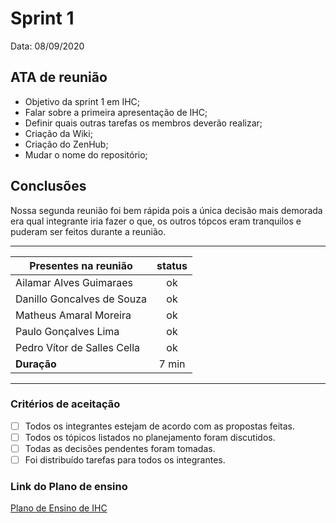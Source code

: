 # Sprint 1

Data: 08/09/2020

## ATA de reunião

- Objetivo da sprint 1 em IHC;
- Falar sobre a primeira apresentação de IHC;
- Definir quais outras tarefas os membros deverão realizar;
- Criação da Wiki;
- Criação do ZenHub;
- Mudar o nome do repositório;

## Conclusões

Nossa segunda reunião foi bem rápida pois a única decisão mais demorada era qual integrante iria fazer o que, os outros tópcos eram tranquilos e puderam ser feitos durante a reunião.

---

| Presentes na reunião    | status |
| ----------------------- | :----: |
| Ailamar Alves Guimaraes  | ok  |
| Danillo Goncalves de Souza | ok |
| Matheus Amaral Moreira   | ok |
| Paulo Gonçalves Lima     | ok |
| Pedro Vítor de Salles Cella | ok |
| **Duração** | 7 min |

--- 

### Critérios de aceitação

- [ ] Todos os integrantes estejam de acordo com as propostas feitas. 
- [ ] Todos os tópicos listados no planejamento foram discutidos. 
- [ ] Todas as decisões pendentes foram tomadas.
- [ ] Foi distribuído tarefas para todos os integrantes.

### Link do Plano de ensino
 
[Plano de Ensino de IHC](https://aprender3.unb.br/pluginfile.php/420961/mod_resource/content/3/Plano_de_Ensino%20FIHC%2012020aTeQ.pdf)
